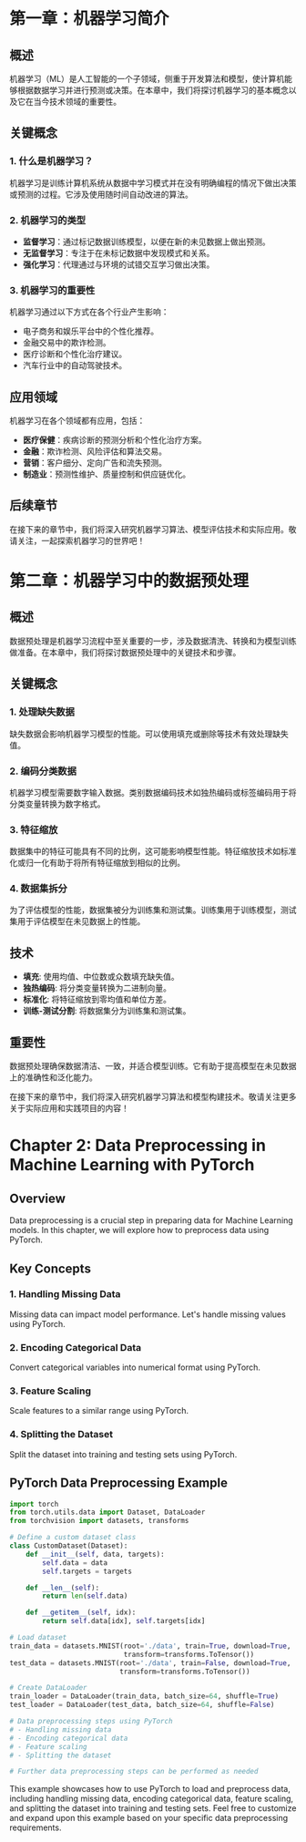 # 第一章：机器学习简介

## 概述
机器学习（ML）是人工智能的一个子领域，侧重于开发算法和模型，使计算机能够根据数据学习并进行预测或决策。在本章中，我们将探讨机器学习的基本概念以及它在当今技术领域的重要性。

## 关键概念
### 1. 什么是机器学习？
机器学习是训练计算机系统从数据中学习模式并在没有明确编程的情况下做出决策或预测的过程。它涉及使用随时间自动改进的算法。

### 2. 机器学习的类型
- **监督学习**：通过标记数据训练模型，以便在新的未见数据上做出预测。
- **无监督学习**：专注于在未标记数据中发现模式和关系。
- **强化学习**：代理通过与环境的试错交互学习做出决策。

### 3. 机器学习的重要性
机器学习通过以下方式在各个行业产生影响：
- 电子商务和娱乐平台中的个性化推荐。
- 金融交易中的欺诈检测。
- 医疗诊断和个性化治疗建议。
- 汽车行业中的自动驾驶技术。

## 应用领域
机器学习在各个领域都有应用，包括：
- **医疗保健**：疾病诊断的预测分析和个性化治疗方案。
- **金融**：欺诈检测、风险评估和算法交易。
- **营销**：客户细分、定向广告和流失预测。
- **制造业**：预测性维护、质量控制和供应链优化。

## 后续章节
在接下来的章节中，我们将深入研究机器学习算法、模型评估技术和实际应用。敬请关注，一起探索机器学习的世界吧！

# 第二章：机器学习中的数据预处理

## 概述
数据预处理是机器学习流程中至关重要的一步，涉及数据清洗、转换和为模型训练做准备。在本章中，我们将探讨数据预处理中的关键技术和步骤。

## 关键概念
### 1. 处理缺失数据
缺失数据会影响机器学习模型的性能。可以使用填充或删除等技术有效处理缺失值。

### 2. 编码分类数据
机器学习模型需要数字输入数据。类别数据编码技术如独热编码或标签编码用于将分类变量转换为数字格式。

### 3. 特征缩放
数据集中的特征可能具有不同的比例，这可能影响模型性能。特征缩放技术如标准化或归一化有助于将所有特征缩放到相似的比例。

### 4. 数据集拆分
为了评估模型的性能，数据集被分为训练集和测试集。训练集用于训练模型，测试集用于评估模型在未见数据上的性能。

## 技术
- **填充**: 使用均值、中位数或众数填充缺失值。
- **独热编码**: 将分类变量转换为二进制向量。
- **标准化**: 将特征缩放到零均值和单位方差。
- **训练-测试分割**: 将数据集分为训练集和测试集。

## 重要性
数据预处理确保数据清洁、一致，并适合模型训练。它有助于提高模型在未见数据上的准确性和泛化能力。

在接下来的章节中，我们将深入研究机器学习算法和模型构建技术。敬请关注更多关于实际应用和实践项目的内容！


# Chapter 2: Data Preprocessing in Machine Learning with PyTorch

## Overview
Data preprocessing is a crucial step in preparing data for Machine Learning models. In this chapter, we will explore how to preprocess data using PyTorch.

## Key Concepts
### 1. Handling Missing Data
Missing data can impact model performance. Let's handle missing values using PyTorch.

### 2. Encoding Categorical Data
Convert categorical variables into numerical format using PyTorch.

### 3. Feature Scaling
Scale features to a similar range using PyTorch.

### 4. Splitting the Dataset
Split the dataset into training and testing sets using PyTorch.

## PyTorch Data Preprocessing Example
```python
import torch
from torch.utils.data import Dataset, DataLoader
from torchvision import datasets, transforms

# Define a custom dataset class
class CustomDataset(Dataset):
    def __init__(self, data, targets):
        self.data = data
        self.targets = targets

    def __len__(self):
        return len(self.data)

    def __getitem__(self, idx):
        return self.data[idx], self.targets[idx]

# Load dataset
train_data = datasets.MNIST(root='./data', train=True, download=True,
                            transform=transforms.ToTensor())
test_data = datasets.MNIST(root='./data', train=False, download=True,
                           transform=transforms.ToTensor())

# Create DataLoader
train_loader = DataLoader(train_data, batch_size=64, shuffle=True)
test_loader = DataLoader(test_data, batch_size=64, shuffle=False)

# Data preprocessing steps using PyTorch
# - Handling missing data
# - Encoding categorical data
# - Feature scaling
# - Splitting the dataset

# Further data preprocessing steps can be performed as needed
```
This example showcases how to use PyTorch to load and preprocess data, including handling missing data, encoding categorical data, feature scaling, and splitting the dataset into training and testing sets. Feel free to customize and expand upon this example based on your specific data preprocessing requirements.
